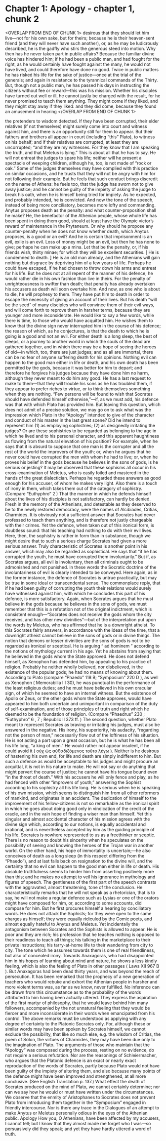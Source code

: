# Chapter 1: Apology - chapter 1, chunk 2

<OVERLAP FROM END OF CHUNK 1>
desirous that they should let him live⁠—not for his own sake, but for theirs; because he is their heaven-sent friend (and they will never have such another), or, as he may be ludicrously described, he is the gadfly who stirs the generous steed into motion. Why then has he never taken part in public affairs? Because the familiar divine voice has hindered him; if he had been a public man, and had fought for the right, as he would certainly have fought against the many, he would not have lived, and could therefore have done no good. Twice in public matters he has risked his life for the sake of justice⁠—once at the trial of the generals; and again in resistance to the tyrannical commands of the Thirty. But, though not a public man, he has passed his days in instructing the citizens without fee or reward⁠—this was his mission. Whether his disciples have turned out well or ill, he cannot justly be charged with the result, for he never promised to teach them anything. They might come if they liked, and they might stay away if they liked: and they did come, because they found an amusement in hearing
</OVERLAP FROM END OF CHUNK 1>

the pretenders to wisdom detected. If they have been corrupted, their elder relatives (if not themselves) might surely come into court and witness against him, and there is an opportunity still for them to appear. But their fathers and brothers all appear in court (including “this” Plato), to witness on his behalf; and if their relatives are corrupted, at least they are uncorrupted; “and they are my witnesses. For they know that I am speaking the truth, and that Meletus is lying.” This is about all that he has to say. He will not entreat the judges to spare his life; neither will he present a spectacle of weeping children, although he, too, is not made of “rock or oak.” Some of the judges themselves may have complied with this practice on similar occasions, and he trusts that they will not be angry with him for not following their example. But he feels that such conduct brings discredit on the name of Athens: he feels too, that the judge has sworn not to give away justice; and he cannot be guilty of the impiety of asking the judge to break his oath, when he is himself being tried for impiety. As he expected, and probably intended, he is convicted. And now the tone of the speech, instead of being more conciliatory, becomes more lofty and commanding. Anytus proposes death as the penalty: and what counter-proposition shall he make? He, the benefactor of the Athenian people, whose whole life has been spent in doing them good, should at least have the Olympic victor’s reward of maintenance in the Prytaneum. Or why should he propose any counter-penalty when he does not know whether death, which Anytus proposes, is a good or an evil? And he is certain that imprisonment is an evil, exile is an evil. Loss of money might be an evil, but then he has none to give; perhaps he can make up a mina. Let that be the penalty, or, if his friends wish, thirty minae; for which they will be excellent securities. [ He is condemned to death. ] He is an old man already, and the Athenians will gain nothing but disgrace by depriving him of a few years of life. Perhaps he could have escaped, if he had chosen to throw down his arms and entreat for his life. But he does not at all repent of the manner of his defence; he would rather die in his own fashion than live in theirs. For the penalty of unrighteousness is swifter than death; that penalty has already overtaken his accusers as death will soon overtake him. And now, as one who is about to die, he will prophesy to them. They have put him to death in order to escape the necessity of giving an account of their lives. But his death “will be the seed” of many disciples who will convince them of their evil ways, and will come forth to reprove them in harsher terms, because they are younger and more inconsiderate. He would like to say a few words, while there is time, to those who would have acquitted him. He wishes them to know that the divine sign never interrupted him in the course of his defence; the reason of which, as he conjectures, is that the death to which he is going is a good and not an evil. For either death is a long sleep, the best of sleeps, or a journey to another world in which the souls of the dead are gathered together, and in which there may be a hope of seeing the heroes of old⁠—in which, too, there are just judges; and as all are immortal, there can be no fear of anyone suffering death for his opinions. Nothing evil can happen to the good man either in life or death, and his own death has been permitted by the gods, because it was better for him to depart; and therefore he forgives his judges because they have done him no harm, although they never meant to do him any good. He has a last request to make to them⁠—that they will trouble his sons as he has troubled them, if they appear to prefer riches to virtue, or to think themselves something when they are nothing. “Few persons will be found to wish that Socrates should have defended himself otherwise,”⁠—if, as we must add, his defence was that with which Plato has provided him. But leaving this question, which does not admit of a precise solution, we may go on to ask what was the impression which Plato in the “Apology” intended to give of the character and conduct of his master in the last great scene? Did he intend to represent him (1) as employing sophistries; (2) as designedly irritating the judges? Or are these sophistries to be regarded as belonging to the age in which he lived and to his personal character, and this apparent haughtiness as flowing from the natural elevation of his position? For example, when he says that it is absurd to suppose that one man is the corrupter and all the rest of the world the improvers of the youth; or, when he argues that he never could have corrupted the men with whom he had to live; or, when he proves his belief in the gods because he believes in the sons of gods, is he serious or jesting? It may be observed that these sophisms all occur in his cross-examination of Meletus, who is easily foiled and mastered in the hands of the great dialectician. Perhaps he regarded these answers as good enough for his accuser, of whom he makes very light. Also there is a touch of irony in them, which takes them out of the category of sophistry. (Compare “Euthyphro” 2 ) That the manner in which he defends himself about the lives of his disciples is not satisfactory, can hardly be denied. Fresh in the memory of the Athenians, and detestable as they deserved to be to the newly restored democracy, were the names of Alcibiades, Critias, Charmides. It is obviously not a sufficient answer that Socrates had never professed to teach them anything, and is therefore not justly chargeable with their crimes. Yet the defence, when taken out of this ironical form, is doubtless sound: that his teaching had nothing to do with their evil lives. Here, then, the sophistry is rather in form than in substance, though we might desire that to such a serious charge Socrates had given a more serious answer. Truly characteristic of Socrates is another point in his answer, which may also be regarded as sophistical. He says that “if he has corrupted the youth, he must have corrupted them involuntarily.” But if, as Socrates argues, all evil is involuntary, then all criminals ought to be admonished and not punished. In these words the Socratic doctrine of the involuntariness of evil is clearly intended to be conveyed. Here again, as in the former instance, the defence of Socrates is untrue practically, but may be true in some ideal or transcendental sense. The commonplace reply, that if he had been guilty of corrupting the youth their relations would surely have witnessed against him, with which he concludes this part of his defence, is more satisfactory. Again, when Socrates argues that he must believe in the gods because he believes in the sons of gods, we must remember that this is a refutation not of the original indictment, which is consistent enough⁠—“Socrates does not receive the gods whom the city receives, and has other new divinities”⁠—but of the interpretation put upon the words by Meletus, who has affirmed that he is a downright atheist. To this Socrates fairly answers, in accordance with the ideas of the time, that a downright atheist cannot believe in the sons of gods or in divine things. The notion that demons or lesser divinities are the sons of gods is not to be regarded as ironical or sceptical. He is arguing “ ad hominem ” according to the notions of mythology current in his age. Yet he abstains from saying that he believed in the gods whom the State approved. He does not defend himself, as Xenophon has defended him, by appealing to his practice of religion. Probably he neither wholly believed, nor disbelieved, in the existence of the popular gods; he had no means of knowing about them. According to Plato (compare “Phaedo” 118 B; “Symposium” 220 D ), as well as Xenophon ( Memorabilia I I 30), he was punctual in the performance of the least religious duties; and he must have believed in his own oracular sign, of which he seemed to have an internal witness. But the existence of Apollo or Zeus, or the other gods whom the State approves, would have appeared to him both uncertain and unimportant in comparison of the duty of self-examination, and of those principles of truth and right which he deemed to be the foundation of religion. (Compare “Phaedrus” 230 ; “Euthyphro” 6 , 7 ; Republic II 373 ff. ) The second question, whether Plato meant to represent Socrates as braving or irritating his judges, must also be answered in the negative. His irony, his superiority, his audacity, “regarding not the person of man,” necessarily flow out of the loftiness of his situation. He is not acting a part upon a great occasion, but he is what he has been all his life long, “a king of men.” He would rather not appear insolent, if he could avoid it ( οὐχ ὡς αὐθαδιζόμενος τοῦτο λέγω ). Neither is he desirous of hastening his own end, for life and death are simply indifferent to him. But such a defence as would be acceptable to his judges and might procure an acquittal, it is not in his nature to make. He will not say or do anything that might pervert the course of justice; he cannot have his tongue bound even “in the throat of death.” With his accusers he will only fence and play, as he had fenced with other “improvers of youth,” answering the Sophist according to his sophistry all his life long. He is serious when he is speaking of his own mission, which seems to distinguish him from all other reformers of mankind, and originates in an accident. The dedication of himself to the improvement of his fellow-citizens is not so remarkable as the ironical spirit in which he goes about doing good only in vindication of the credit of the oracle, and in the vain hope of finding a wiser man than himself. Yet this singular and almost accidental character of his mission agrees with the divine sign which, according to our notions, is equally accidental and irrational, and is nevertheless accepted by him as the guiding principle of his life. Socrates is nowhere represented to us as a freethinker or sceptic. There is no reason to doubt his sincerity when he speculates on the possibility of seeing and knowing the heroes of the Trojan war in another world. On the other hand, his hope of immortality is uncertain;⁠—he also conceives of death as a long sleep (in this respect differing from the “Phaedo”), and at last falls back on resignation to the divine will, and the certainty that no evil can happen to the good man either in life or death. His absolute truthfulness seems to hinder him from asserting positively more than this; and he makes no attempt to veil his ignorance in mythology and figures of speech. The gentleness of the first part of the speech contrasts with the aggravated, almost threatening, tone of the conclusion. He characteristically remarks that he will not speak as a rhetorician, that is to say, he will not make a regular defence such as Lysias or one of the orators might have composed for him, or, according to some accounts, did compose for him. But he first procures himself a hearing by conciliatory words. He does not attack the Sophists; for they were open to the same charges as himself; they were equally ridiculed by the Comic poets, and almost equally hateful to Anytus and Meletus. Yet incidentally the antagonism between Socrates and the Sophists is allowed to appear. He is poor and they are rich; his profession that he teaches nothing is opposed to their readiness to teach all things; his talking in the marketplace to their private instructions; his tarry-at-home life to their wandering from city to city. The tone which he assumes towards them is one of real friendliness, but also of concealed irony. Towards Anaxagoras, who had disappointed him in his hopes of learning about mind and nature, he shows a less kindly feeling, which is also the feeling of Plato in other passages ( Laws XII 967 B ). But Anaxagoras had been dead thirty years, and was beyond the reach of persecution. It has been remarked that the prophecy of a new generation of teachers who would rebuke and exhort the Athenian people in harsher and more violent terms was, as far as we know, never fulfilled. No inference can be drawn from this circumstance as to the probability of the words attributed to him having been actually uttered. They express the aspiration of the first martyr of philosophy, that he would leave behind him many followers, accompanied by the not unnatural feeling that they would be fiercer and more inconsiderate in their words when emancipated from his control. The above remarks must be understood as applying with any degree of certainty to the Platonic Socrates only. For, although these or similar words may have been spoken by Socrates himself, we cannot exclude the possibility, that like so much else, e.g. the wisdom of Critias, the poem of Solon, the virtues of Charmides, they may have been due only to the imagination of Plato. The arguments of those who maintain that the “Apology” was composed during the process, resting on no evidence, do not require a serious refutation. Nor are the reasonings of Schleiermacher, who argues that the Platonic defence is an exact or nearly exact reproduction of the words of Socrates, partly because Plato would not have been guilty of the impiety of altering them, and also because many points of the defence might have been improved and strengthened, at all more conclusive. (See English Translation p. 137.) What effect the death of Socrates produced on the mind of Plato, we cannot certainly determine; nor can we say how he would or must have written under the circumstances. We observe that the enmity of Aristophanes to Socrates does not prevent Plato from introducing them together in the “Symposium” engaged in friendly intercourse. Nor is there any trace in the Dialogues of an attempt to make Anytus or Meletus personally odious in the eyes of the Athenian public. Apology How you, O Athenians, have been affected by my accusers, I cannot tell; but I know that they almost made me forget who I was⁠—so persuasively did they speak; and yet they have hardly uttered a word of truth.